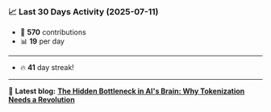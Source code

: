 <!--START_STATS-->
### 📈 Last 30 Days Activity (2025-07-11)  
- 🧮 **570** contributions  
- 📊 **19** per day
---
- 🔥 **41** day streak!
---
📝 **Latest blog:** [**The Hidden Bottleneck in AI's Brain: Why Tokenization Needs a Revolution**](https://andriak.com/blog/tokenization-revolution)
<!--END_STATS-->

